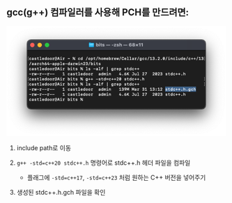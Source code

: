 ## gcc(g++) 컴파일러를 사용해 PCH를 만드려면:

![commands](commands.png)

1. include path로 이동  
  
2. `g++ -std=c++20 stdc++.h` 명령어로 stdc++.h 헤더 파일을 컴파일
    - 플래그에 `-std=c++17`, `-std=c++23` 처럼 원하는 C++ 버전을 넣어주기
3. 생성된 stdc++.h.gch 파일을 확인
